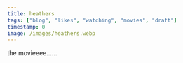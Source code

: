 ```yaml
---
title: heathers
tags: ["blog", "likes", "watching", "movies", "draft"]
timestamp: 0
image: /images/heathers.webp
---
```

the movieeee......